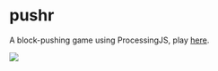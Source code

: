 # pushr

A block-pushing game using ProcessingJS, play [here](https://www.kleemans.ch/pushr).

![](https://raw.github.com/akleemans/pushr/master/pushr.gif)